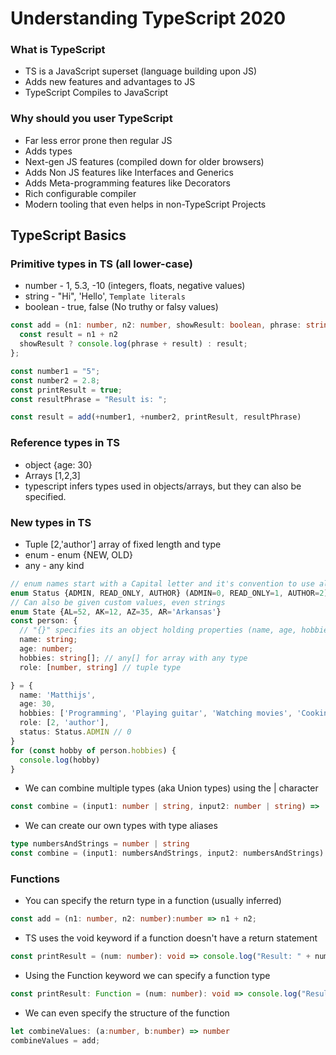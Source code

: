 # Understanding TypeScript 2020
### What is TypeScript
* TS is a JavaScript superset (language building upon JS)
* Adds new features and advantages to JS
* TypeScript Compiles to JavaScript
### Why should you user TypeScript
* Far less error prone then regular JS
* Adds types
* Next-gen JS features (compiled down for older browsers)
* Adds Non JS features like Interfaces and Generics
* Adds Meta-programming features like Decorators
* Rich configurable compiler
* Modern tooling that even helps in non-TypeScript Projects
## TypeScript Basics
### Primitive types in TS (all lower-case)
* number   -   1, 5.3, -10 (integers, floats, negative values)
* string   -   "Hi", 'Hello', `Template literals`
* boolean  -   true, false (No truthy or falsy values)
```typescript
const add = (n1: number, n2: number, showResult: boolean, phrase: string) => {
  const result = n1 + n2
  showResult ? console.log(phrase + result) : result;
};

const number1 = "5";
const number2 = 2.8;
const printResult = true;
const resultPhrase = "Result is: ";

const result = add(+number1, +number2, printResult, resultPhrase)
```
### Reference types in TS
* object   {age: 30}
* Arrays   [1,2,3]
* typescript infers types used in objects/arrays, but they can also be specified.
### New types in TS
* Tuple  [2,'author'] array of fixed length and type
* enum - enum {NEW, OLD}
* any - any kind
```typescript
// enum names start with a Capital letter and it's convention to use all caps 
enum Status {ADMIN, READ_ONLY, AUTHOR} (ADMIN=0, READ_ONLY=1, AUTHOR=2)
// Can also be given custom values, even strings
enum State {AL=52, AK=12, AZ=35, AR='Arkansas'}
const person: {
  // "{}" specifies its an object holding properties (name, age, hobbies) of type string and number
  name: string;
  age: number;
  hobbies: string[]; // any[] for array with any type
  role: [number, string] // tuple type

} = {
  name: 'Matthijs',
  age: 30,
  hobbies: ['Programming', 'Playing guitar', 'Watching movies', 'Cooking'],
  role: [2, 'author'],
  status: Status.ADMIN // 0
}
for (const hobby of person.hobbies) {
  console.log(hobby)
}
```
* We can combine multiple types (aka Union types) using the | character
```typescript
const combine = (input1: number | string, input2: number | string) => 
```
* We can create our own types with type aliases
```typescript
type numbersAndStrings = number | string
const combine = (input1: numbersAndStrings, input2: numbersAndStrings) => 
```
### Functions
* You can specify the return type in a function (usually inferred)
```typescript
const add = (n1: number, n2: number):number => n1 + n2;
```
* TS uses the void keyword if a function doesn't have a return statement
```typescript
const printResult = (num: number): void => console.log("Result: " + num);
```
* Using the Function keyword we can specify a function type
```typescript
const printResult: Function = (num: number): void => console.log("Result: " + num);
```
* We can even specify the structure of the function
```typescript
let combineValues: (a:number, b:number) => number
combineValues = add;

```